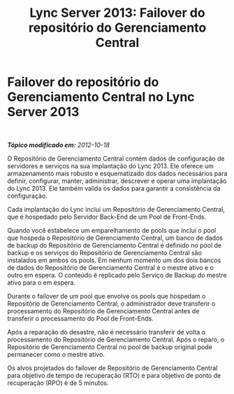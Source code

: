 ﻿---
title: 'Lync Server 2013: Failover do repositório do Gerenciamento Central'
TOCTitle: Failover do repositório do Gerenciamento Central
ms:assetid: f464d715-68a4-462c-9584-00f41ab10db0
ms:mtpsurl: https://technet.microsoft.com/pt-br/library/JJ205376(v=OCS.15)
ms:contentKeyID: 49308609
ms.date: 05/19/2016
mtps_version: v=OCS.15
ms.translationtype: HT
---

# Failover do repositório do Gerenciamento Central no Lync Server 2013

 

_**Tópico modificado em:** 2012-10-18_

O Repositório de Gerenciamento Central contém dados de configuração de servidores e serviços na sua implantação do Lync 2013. Ele oferece um armazenamento mais robusto e esquematizado dos dados necessários para definir, configurar, manter, administrar, descrever e operar uma implantação do Lync 2013. Ele também valida os dados para garantir a consistência da configuração.

Cada implantação do Lync inclui um Repositório de Gerenciamento Central, que é hospedado pelo Servidor Back-End de um Pool de Front-Ends.

Quando você estabelece um emparelhamento de pools que inclui o pool que hospeda o Repositório de Gerenciamento Central, um banco de dados de backup do Repositório de Gerenciamento Central é definido no pool de backup e os serviços do Repositório de Gerenciamento Central são instalados em ambos os pools. Em nenhum momento um dos dois bancos de dados do Repositório de Gerenciamento Central é o mestre ativo e o outro em espera. O conteúdo é replicado pelo Serviço de Backup do mestre ativo para o em espera.

Durante o failover de um pool que envolve os pools que hospedam o Repositório de Gerenciamento Central, o administrador deve transferir o processamento do Repositório de Gerenciamento Central antes de transferir o processamento do Pool de Front-Ends.

Após a reparação do desastre, não é necessário transferir de volta o processamento do Repositório de Gerenciamento Central. Após o reparo, o Repositório de Gerenciamento Central no pool de backup original pode permanecer como o mestre ativo.

Os alvos projetados do failover de Repositório de Gerenciamento Central para objetivo de tempo de recuperação (RTO) e para objetivo de ponto de recuperação (RPO) é de 5 minutos.

